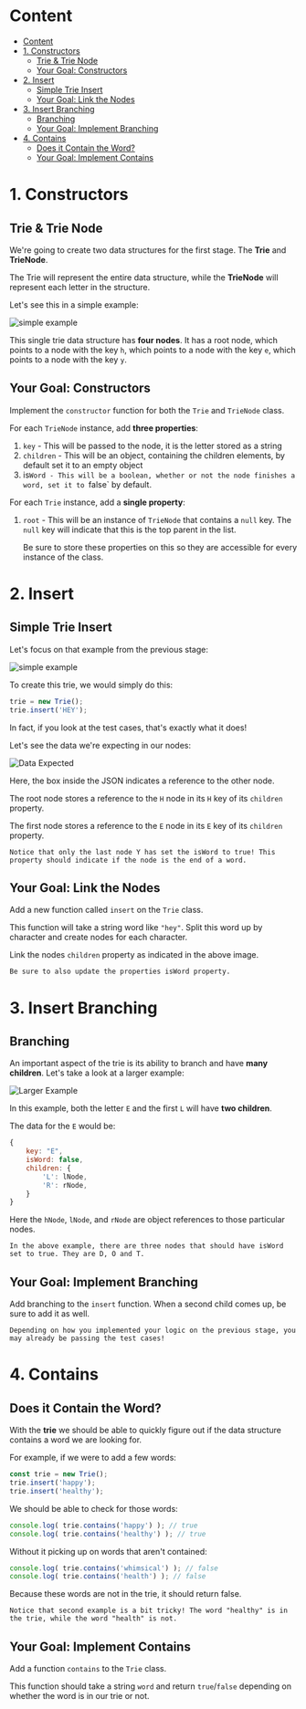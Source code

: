 # Content
- [Content](#content)
- [1. Constructors](#1-constructors)
  - [Trie \& Trie Node](#trie--trie-node)
  - [Your Goal: Constructors](#your-goal-constructors)
- [2. Insert](#2-insert)
  - [Simple Trie Insert](#simple-trie-insert)
  - [Your Goal: Link the Nodes](#your-goal-link-the-nodes)
- [3. Insert Branching](#3-insert-branching)
  - [Branching](#branching)
  - [Your Goal: Implement Branching](#your-goal-implement-branching)
- [4. Contains](#4-contains)
  - [Does it Contain the Word?](#does-it-contain-the-word)
  - [Your Goal: Implement Contains](#your-goal-implement-contains)

# 1. Constructors
## Trie & Trie Node

We're going to create two data structures for the first stage. The **Trie** and **TrieNode**.

The Trie will represent the entire data structure, while the **TrieNode** will represent each letter in the structure.

Let's see this in a simple example:

![simple example](https://res.cloudinary.com/divzjiip8/image/upload/v1591583930/Frame_2_5_ndafsc.png)

This single trie data structure has **four nodes**. It has a root node, which points to a node with the key `h`, which points to a node with the key `e`, which points to a node with the key `y`.
## Your Goal: Constructors

Implement the `constructor` function for both the `Trie` and `TrieNode` class.

For each `TrieNode` instance, add **three properties**:

1. `key` - This will be passed to the node, it is the letter stored as a string
2. `children` - This will be an object, containing the children elements, by default set it to an empty object
3. is`Word - This will be a boolean, whether or not the node finishes a word, set it to `false` by default.

For each `Trie` instance, add a **single property**:

1. `root` - This will be an instance of `TrieNode` that contains a `null` key. The `null` key will indicate that this is the top parent in the list.

    Be sure to store these properties on this so they are accessible for every instance of the class.

# 2. Insert
## Simple Trie Insert

Let's focus on that example from the previous stage:

![simple example](https://res.cloudinary.com/divzjiip8/image/upload/v1591583930/Frame_2_5_ndafsc.png)

To create this trie, we would simply do this:
```js
trie = new Trie();
trie.insert('HEY');
```
In fact, if you look at the test cases, that's exactly what it does!

Let's see the data we're expecting in our nodes:

![Data Expected](https://res.cloudinary.com/divzjiip8/image/upload/v1611852494/Frame_5_19_mkeetb.png)

Here, the box inside the JSON indicates a reference to the other node.

The root node stores a reference to the `H` node in its `H` key of its `children` property.

The first node stores a reference to the `E` node in its `E` key of its `children` property.

    Notice that only the last node Y has set the isWord to true! This property should indicate if the node is the end of a word.

## Your Goal: Link the Nodes

Add a new function called `insert` on the `Trie` class.

This function will take a string word like `"hey"`. Split this word up by character and create nodes for each character.

Link the nodes `children` property as indicated in the above image.

    Be sure to also update the properties isWord property.

# 3. Insert Branching
## Branching

An important aspect of the trie is its ability to branch and have **many children**. Let's take a look at a larger example:

![Larger Example](https://res.cloudinary.com/divzjiip8/image/upload/v1591585649/Frame_4_2_jmpu1a.png)

In this example, both the letter `E` and the first `L` will have **two children**.

The data for the `E` would be:
```js
{
    key: "E",
    isWord: false,
    children: {
        'L': lNode,
        'R': rNode,
    }
}
```

Here the `hNode`, `lNode`, and `rNode` are object references to those particular nodes.

    In the above example, there are three nodes that should have isWord set to true. They are D, O and T.

## Your Goal: Implement Branching

Add branching to the `insert` function. When a second child comes up, be sure to add it as well.

    Depending on how you implemented your logic on the previous stage, you may already be passing the test cases!

# 4. Contains
## Does it Contain the Word?

With the **trie** we should be able to quickly figure out if the data structure contains a word we are looking for.

For example, if we were to add a few words:
```js
const trie = new Trie();
trie.insert('happy');
trie.insert('healthy');
```
We should be able to check for those words:
```js
console.log( trie.contains('happy') ); // true
console.log( trie.contains('healthy') ); // true
```
Without it picking up on words that aren't contained:
```js
console.log( trie.contains('whimsical') ); // false
console.log( trie.contains('health') ); // false
```
Because these words are not in the trie, it should return false.

    Notice that second example is a bit tricky! The word "healthy" is in the trie, while the word "health" is not.

## Your Goal: Implement Contains

Add a function `contains` to the `Trie` class.

This function should take a string `word` and return `true`/`false` depending on whether the word is in our trie or not.